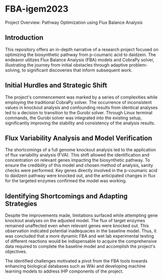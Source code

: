 # FBA-igem2023

Project Overview: Pathway Optimization using Flux Balance Analysis

## Introduction

This repository offers an in-depth narrative of a research project focused on optimizing the biosynthetic pathway from p-coumaric acid to daidzein. The endeavor utilizes Flux Balance Analysis (FBA) models and CobraPy solver, illustrating the journey from initial obstacles through adaptive problem-solving, to significant discoveries that inform subsequent work.

## Initial Hurdles and Strategic Shift

The project's commencement was marked by a series of complexities while employing the traditional CobraPy solver. The occurrence of inconsistent values in knockout analysis and confounding results from identical analyses led to a decision to transition to the Gurobi solver. Through Linux terminal commands, the Gurobi solver was integrated into the existing setup, significantly improving the stability and consistency of the analysis results.

## Flux Variability Analysis and Model Verification

The shortcomings of a full genome knockout analysis led to the application of flux variability analysis (FVA). This shift allowed the identification and concentration on relevant genes impacting the biosynthetic pathway. To ensure the credibility of this model and chosen method of analysis, sanity checks were performed. Key genes directly involved in the p-coumaric acid to daidzein pathway were knocked out, and the anticipated changes in flux for the targeted enzymes confirmed the model was working.

## Identifying Shortcomings and Adapting Strategies

Despite the improvements made, limitations surfaced while attempting gene knockout analyses on the adjusted model. The flux of target enzymes remained unaffected even when relevant genes were knocked out. This observation indicated potential inadequacies in the baseline model. Thus, it was concluded that a more dynamic FBA and wet lab experimental testing of different reactions would be indispensable to acquire the comprehensive data required to complete the baseline model and accomplish the project's objectives.

The identified challenges motivated a pivot from the FBA tools towards enhancing biological databases such as Wiki and developing machine learning models to address IHP components of the project.
